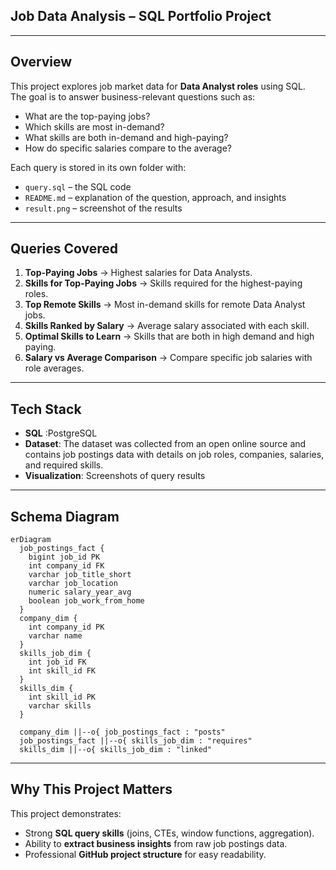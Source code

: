 ## Job Data Analysis – SQL Portfolio Project  
--- 

## Overview  
This project explores job market data for **Data Analyst roles** using SQL.  
The goal is to answer business-relevant questions such as:  
- What are the top-paying jobs?  
- Which skills are most in-demand?  
- What skills are both in-demand and high-paying?  
- How do specific salaries compare to the average?  

Each query is stored in its own folder with:  
-  `query.sql` – the SQL code  
-  `README.md` – explanation of the question, approach, and insights  
-  `result.png` – screenshot of the results  

---

## Queries Covered  

1. **Top-Paying Jobs** → Highest salaries for Data Analysts.  
2. **Skills for Top-Paying Jobs** → Skills required for the highest-paying roles.  
3. **Top Remote Skills** → Most in-demand skills for remote Data Analyst jobs.  
4. **Skills Ranked by Salary** → Average salary associated with each skill.  
5. **Optimal Skills to Learn** → Skills that are both in high demand and high paying.  
6. **Salary vs Average Comparison** → Compare specific job salaries with role averages.  

---

## Tech Stack  
- **SQL** :PostgreSQL 
- **Dataset**: The dataset was collected from an open online source and contains job postings data with details on job roles, companies, salaries, and required skills. 
- **Visualization**: Screenshots of query results  

---
## Schema Diagram

```mermaid
erDiagram
  job_postings_fact {
    bigint job_id PK
    int company_id FK
    varchar job_title_short
    varchar job_location
    numeric salary_year_avg
    boolean job_work_from_home
  }
  company_dim {
    int company_id PK
    varchar name
  }
  skills_job_dim {
    int job_id FK
    int skill_id FK
  }
  skills_dim {
    int skill_id PK
    varchar skills
  }

  company_dim ||--o{ job_postings_fact : "posts"
  job_postings_fact ||--o{ skills_job_dim : "requires"
  skills_dim ||--o{ skills_job_dim : "linked"
```
---

## Why This Project Matters  
This project demonstrates:  
- Strong **SQL query skills** (joins, CTEs, window functions, aggregation).  
- Ability to **extract business insights** from raw job postings data.  
- Professional **GitHub project structure** for easy readability.  
